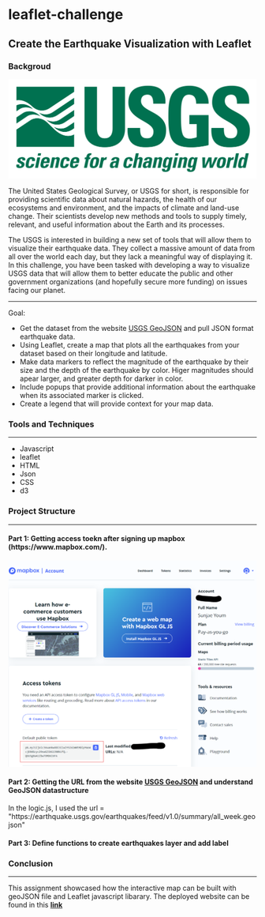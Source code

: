 # leaflet-challenge
<h2>Create the Earthquake Visualization with Leaflet</h2>

<h3>Backgroud</h3>
<img src="./Images/1-Logo.png" alt="USGS_logo"/>
<p>
The United States Geological Survey, or USGS for short, is responsible for providing scientific data about natural hazards, the health of our ecosystems and environment, and the impacts of climate and land-use change. Their scientists develop new methods and tools to supply timely, relevant, and useful information about the Earth and its processes.

The USGS is interested in building a new set of tools that will allow them to visualize their earthquake data. They collect a massive amount of data from all over the world each day, but they lack a meaningful way of displaying it. In this challenge, you have been tasked with developing a way to visualize USGS data that will allow them to better educate the public and other government organizations (and hopefully secure more funding) on issues facing our planet.
</p>

<hr/>
<div>
Goal:
<ul>
<li>Get the dataset from the website <a href="https://earthquake.usgs.gov/earthquakes/feed/v1.0/geojson.php">USGS GeoJSON</a> and pull JSON format earthquake data.</li>
<li>Using Leaflet, create a map that plots all the earthquakes from your dataset based on their longitude and latitude.</li>
<li>Make data markers to reflect the magnitude of the earthquake by their size and the depth of the earthquake by color. Higer magnitudes should apear larger, and greater depth for darker in color.</li>
<li>Include popups that provide additional information about the earthquake when its associated marker is clicked.</li>
<li>Create a legend that will provide context for your map data.</li>
</ul>

<h3>Tools and Techniques</h3>
<hr/>

<ul>
<li>Javascript</li>
<li>leaflet</li>
<li>HTML</li>
<li>Json</li>
<li>CSS</li>
<li>d3</li>
</ul>

</div>

<h3>Project Structure</h3>
<hr/>


<h4>Part 1: Getting access toekn after signing up mapbox (https://www.mapbox.com/).</h4>
<img src="./Images/mapbox_access_token.png" alt="mapbox_account_access_token"/>


<h4>Part 2: Getting the URL from the website <a href="https://earthquake.usgs.gov/earthquakes/feed/v1.0/geojson.php">USGS GeoJSON</a> and understand GeoJSON datastructure</h4>
In the logic.js, I used the url = "https://earthquake.usgs.gov/earthquakes/feed/v1.0/summary/all_week.geojson"

<h4>Part 3: Define functions to create earthquakes layer and add label</h4>

<h3>Conclusion</h3>
<hr/>
<p>
This assignment showcased how the interactive map can be built with geoJSON file and Leaflet javascript libarary. The deployed website can be found in this <b><a href="https://sunjy0827.github.io/leaflet-challenge/">link</a></b>
</p>